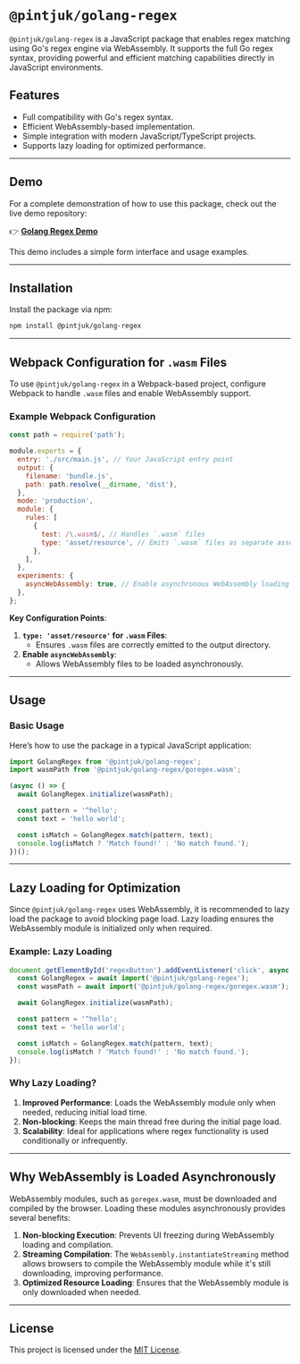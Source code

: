 # `@pintjuk/golang-regex`

`@pintjuk/golang-regex` is a JavaScript package that enables regex matching using Go's regex engine via WebAssembly. It supports the full Go regex syntax, providing powerful and efficient matching capabilities directly in JavaScript environments.

## Features

- Full compatibility with Go's regex syntax.
- Efficient WebAssembly-based implementation.
- Simple integration with modern JavaScript/TypeScript projects.
- Supports lazy loading for optimized performance.

---

## Demo

For a complete demonstration of how to use this package, check out the live demo repository:

👉 **[Golang Regex Demo](https://github.com/pintjuk/golang-regex-demo)**

This demo includes a simple form interface and usage examples.

---

## Installation

Install the package via npm:

```bash
npm install @pintjuk/golang-regex
```

---

## Webpack Configuration for `.wasm` Files

To use `@pintjuk/golang-regex` in a Webpack-based project, configure Webpack to handle `.wasm` files and enable WebAssembly support.

### Example Webpack Configuration

```javascript
const path = require('path');

module.exports = {
  entry: './src/main.js', // Your JavaScript entry point
  output: {
    filename: 'bundle.js',
    path: path.resolve(__dirname, 'dist'),
  },
  mode: 'production',
  module: {
    rules: [
      {
        test: /\.wasm$/, // Handles `.wasm` files
        type: 'asset/resource', // Emits `.wasm` files as separate assets
      },
    ],
  },
  experiments: {
    asyncWebAssembly: true, // Enable asynchronous WebAssembly loading
  },
};
```

**Key Configuration Points**:
1. **`type: 'asset/resource'` for `.wasm` Files**:
   - Ensures `.wasm` files are correctly emitted to the output directory.
2. **Enable `asyncWebAssembly`**:
   - Allows WebAssembly files to be loaded asynchronously.

---

## Usage

### Basic Usage

Here’s how to use the package in a typical JavaScript application:

```javascript
import GolangRegex from '@pintjuk/golang-regex';
import wasmPath from '@pintjuk/golang-regex/goregex.wasm';

(async () => {
  await GolangRegex.initialize(wasmPath);

  const pattern = '^hello';
  const text = 'hello world';

  const isMatch = GolangRegex.match(pattern, text);
  console.log(isMatch ? 'Match found!' : 'No match found.');
})();
```

---

## Lazy Loading for Optimization

Since `@pintjuk/golang-regex` uses WebAssembly, it is recommended to lazy load the package to avoid blocking page load. Lazy loading ensures the WebAssembly module is initialized only when required.

### Example: Lazy Loading

```javascript
document.getElementById('regexButton').addEventListener('click', async () => {
  const GolangRegex = await import('@pintjuk/golang-regex');
  const wasmPath = await import('@pintjuk/golang-regex/goregex.wasm');

  await GolangRegex.initialize(wasmPath);

  const pattern = '^hello';
  const text = 'hello world';

  const isMatch = GolangRegex.match(pattern, text);
  console.log(isMatch ? 'Match found!' : 'No match found.');
});
```

### Why Lazy Loading?

1. **Improved Performance**: Loads the WebAssembly module only when needed, reducing initial load time.
2. **Non-blocking**: Keeps the main thread free during the initial page load.
3. **Scalability**: Ideal for applications where regex functionality is used conditionally or infrequently.

---

## Why WebAssembly is Loaded Asynchronously

WebAssembly modules, such as `goregex.wasm`, must be downloaded and compiled by the browser. Loading these modules asynchronously provides several benefits:

1. **Non-blocking Execution**: Prevents UI freezing during WebAssembly loading and compilation.
2. **Streaming Compilation**: The `WebAssembly.instantiateStreaming` method allows browsers to compile the WebAssembly module while it's still downloading, improving performance.
3. **Optimized Resource Loading**: Ensures that the WebAssembly module is only downloaded when needed.

---

## License

This project is licensed under the [MIT License](LICENSE).
